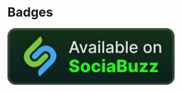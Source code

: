 # Badges
<a href="https://sociabuzz.com/">
  <img src="https://github.com/MGalaCyber/Badges/blob/master/sociabuzz.svg" width = 376,5px alt="SociaBuzz"/>
</a>
